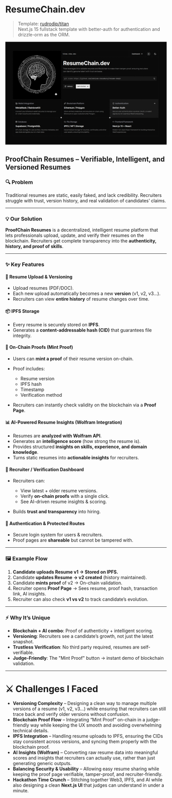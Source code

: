 # ResumeChain.dev
> Template: [rudrodip/titan](https://github.com/rudrodip/titan) <br/>
Next.js 15 fullstack template with better-auth for authentication and drizzle-orm as the ORM.

![ResumeChain.dev](./public/og.png)

## **ProofChain Resumes – Verifiable, Intelligent, and Versioned Resumes**

### 🔍 Problem

Traditional resumes are static, easily faked, and lack credibility. Recruiters struggle with trust, version history, and real validation of candidates’ claims.

---

### 💡 Our Solution

**ProofChain Resumes** is a decentralized, intelligent resume platform that lets professionals upload, update, and verify their resumes on the blockchain. Recruiters get complete transparency into the **authenticity, history, and proof of skills**.

---

### ✨ Key Features

#### 📝 **Resume Upload & Versioning**

* Upload resumes (PDF/DOC).
* Each new upload automatically becomes a new **version** (v1, v2, v3…).
* Recruiters can view **entire history** of resume changes over time.

#### 📦 **IPFS Storage**

* Every resume is securely stored on **IPFS**.
* Generates a **content-addressable hash (CID)** that guarantees file integrity.

#### 🔗 **On-Chain Proofs (Mint Proof)**

* Users can **mint a proof** of their resume version on-chain.
* Proof includes:

  * Resume version
  * IPFS hash
  * Timestamp
  * Verification method
* Recruiters can instantly check validity on the blockchain via a **Proof Page**.

#### 📊 **AI-Powered Resume Insights (Wolfram Integration)**

* Resumes are **analyzed with Wolfram API**.
* Generates an **intelligence score** (how strong the resume is).
* Provides structured **insights on skills, experience, and domain knowledge**.
* Turns static resumes into **actionable insights** for recruiters.

#### 👔 **Recruiter / Verification Dashboard**

* Recruiters can:

  * View latest + older resume versions.
  * Verify **on-chain proofs** with a single click.
  * See AI-driven resume insights & scoring.
* Builds **trust and transparency** into hiring.

#### 🔐 **Authentication & Protected Routes**

* Secure login system for users & recruiters.
* Proof pages are **shareable** but cannot be tampered with.

---

### 🖼 Example Flow

1. **Candidate uploads Resume v1 → Stored on IPFS.**
2. Candidate **updates Resume → v2 created** (history maintained).
3. Candidate **mints proof** of v2 → On-chain validation.
4. Recruiter opens **Proof Page** → Sees resume, proof hash, transaction link, AI insights.
5. Recruiter can also check **v1 vs v2** to track candidate’s evolution.

---

### ⚡️ Why It’s Unique

* **Blockchain + AI combo**: Proof of authenticity + intelligent scoring.
* **Versioning**: Recruiters see a candidate’s growth, not just the latest snapshot.
* **Trustless Verification**: No third party required, resumes are self-verifiable.
* **Judge-Friendly**: The "Mint Proof" button → instant demo of blockchain validation.
---

# ⚔️ Challenges I Faced

* **Versioning Complexity** – Designing a clean way to manage multiple versions of a resume (v1, v2, v3…) while ensuring that recruiters can still trace back and verify older versions without confusion.
* **Blockchain Proof Flow** – Integrating “Mint Proof” on-chain in a judge-friendly way while keeping the UX smooth and avoiding overwhelming technical details.
* **IPFS Integration** – Handling resume uploads to IPFS, ensuring the CIDs stay consistent across versions, and syncing them properly with the blockchain proof.
* **AI Insights (Wolfram)** – Converting raw resume data into meaningful scores and insights that recruiters can actually use, rather than just generating generic outputs.
* **Balancing Security & Usability** – Allowing easy resume sharing while keeping the proof page verifiable, tamper-proof, and recruiter-friendly.
* **Hackathon Time Crunch** – Stitching together Web3, IPFS, and AI while also designing a clean **Next.js UI** that judges can understand in under a minute.
